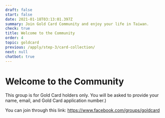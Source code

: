 ```yaml
---
draft: false
start: false
date: 2021-01-18T03:13:01.397Z
summary: Join Gold Card Community and enjoy your life in Taiwan.
check: true
title: Welcome to the Community
order: 4
topic: goldcard
previous: /apply/step-3/card-collection/
next: null
chatbot: true
---
```

# Welcome to the Community

This group is for Gold Card holders only. You will be asked to provide your name, email, and Gold Card application number.)

You can join through this link: <https://www.facebook.com/groups/goldcard>
